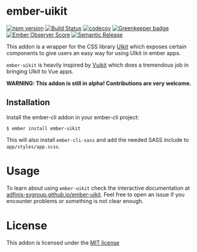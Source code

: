 # ember-uikit 
[![npm version](https://badge.fury.io/js/ember-uikit.svg)](https://www.npmjs.com/package/ember-uikit)
[![Build Status](https://travis-ci.org/adfinis-sygroup/ember-uikit.svg?branch=master)](https://travis-ci.org/adfinis-sygroup/ember-uikit)
[![codecov](https://codecov.io/gh/adfinis-sygroup/ember-uikit/branch/master/graph/badge.svg)](https://codecov.io/gh/adfinis-sygroup/ember-uikit)
[![Greenkeeper badge](https://badges.greenkeeper.io/adfinis-sygroup/ember-uikit.svg)](https://greenkeeper.io/)
[![Ember Observer Score](https://emberobserver.com/badges/ember-uikit.svg)](https://emberobserver.com/addons/ember-uikit)
[![Semantic Release](https://img.shields.io/badge/%20%20%F0%9F%93%A6%F0%9F%9A%80-semantic--release-e10079.svg)](https://semantic-release.gitbook.io/)

This addon is a wrapper for the CSS library [UIkit](https://getuikit.com/)
which exposes certain components to give users an easy way for using UIkit in
ember apps.

`ember-uikit` is heavily inspired by [Vuikit](https://github.com/vuikit/vuikit) which does a tremendous job in bringing UIkit to Vue apps.

**WARNING: This addon is still in alpha! Contributions are very welcome.**

## Installation

Install the ember-cli addon in your ember-cli project:

```shell
$ ember install ember-uikit
```

This will also install `ember-cli-sass` and add the needed SASS include to `app/styles/app.scss`.

# Usage

To learn about using `ember-uikit` check the interactive documentation at
[adfinis-sygroup.github.io/ember-uikit](https://adfinis-sygroup.github.io/ember-uikit).
Feel free to open an issue if you encounter problems or something is not
clear enough.

# License

This addon is licensed under the [MIT license](http://www.opensource.org/licenses/mit-license.php)
